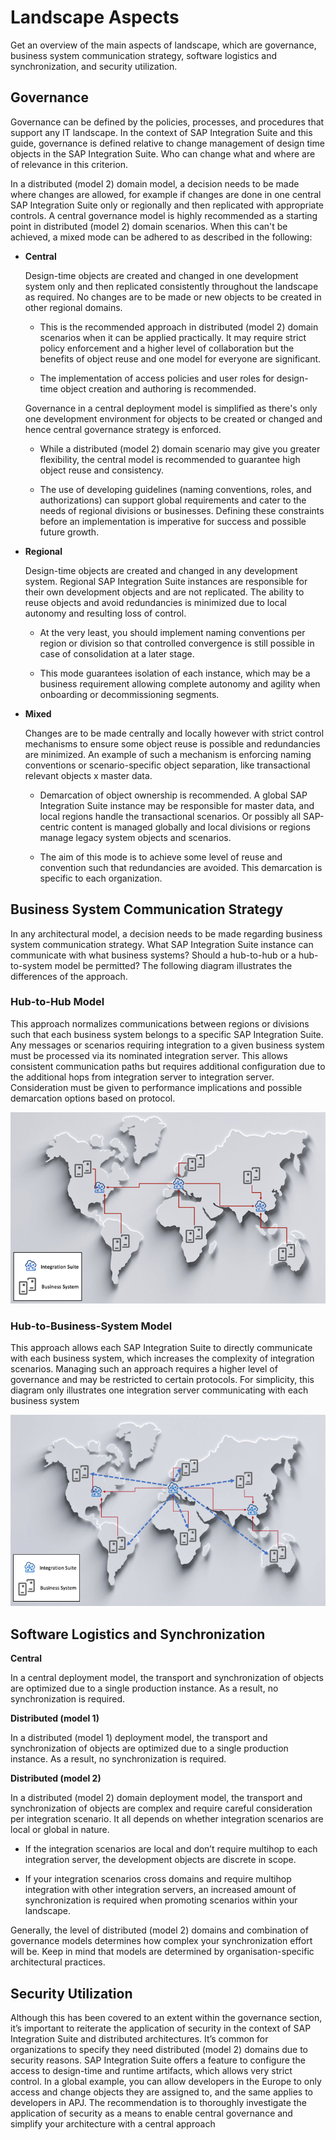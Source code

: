 <!-- loio2957369fc53e43b0b20db92399c7a132 -->

# Landscape Aspects

Get an overview of the main aspects of landscape, which are governance, business system communication strategy, software logistics and synchronization, and security utilization.



<a name="loio2957369fc53e43b0b20db92399c7a132__section_wy4_yxt_mqb"/>

## Governance

Governance can be defined by the policies, processes, and procedures that support any IT landscape. In the context of SAP Integration Suite and this guide, governance is defined relative to change management of design time objects in the SAP Integration Suite. Who can change what and where are of relevance in this criterion.

In a distributed \(model 2\) domain model, a decision needs to be made where changes are allowed, for example if changes are done in one central SAP Integration Suite only or regionally and then replicated with appropriate controls. A central governance model is highly recommended as a starting point in distributed \(model 2\) domain scenarios. When this can't be achieved, a mixed mode can be adhered to as described in the following:

-   **Central**

    Design-time objects are created and changed in one development system only and then replicated consistently throughout the landscape as required. No changes are to be made or new objects to be created in other regional domains.

    -   This is the recommended approach in distributed \(model 2\) domain scenarios when it can be applied practically. It may require strict policy enforcement and a higher level of collaboration but the benefits of object reuse and one model for everyone are significant.

    -   The implementation of access policies and user roles for design-time object creation and authoring is recommended.


    Governance in a central deployment model is simplified as there's only one development environment for objects to be created or changed and hence central governance strategy is enforced.

    -   While a distributed \(model 2\) domain scenario may give you greater flexibility, the central model is recommended to guarantee high object reuse and consistency.

    -   The use of developing guidelines \(naming conventions, roles, and authorizations\) can support global requirements and cater to the needs of regional divisions or businesses. Defining these constraints before an implementation is imperative for success and possible future growth.


-   **Regional**

    Design-time objects are created and changed in any development system. Regional SAP Integration Suite instances are responsible for their own development objects and are not replicated. The ability to reuse objects and avoid redundancies is minimized due to local autonomy and resulting loss of control.

    -   At the very least, you should implement naming conventions per region or division so that controlled convergence is still possible in case of consolidation at a later stage.

    -   This mode guarantees isolation of each instance, which may be a business requirement allowing complete autonomy and agility when onboarding or decommissioning segments.


-   **Mixed**

    Changes are to be made centrally and locally however with strict control mechanisms to ensure some object reuse is possible and redundancies are minimized. An example of such a mechanism is enforcing naming conventions or scenario-specific object separation, like transactional relevant objects x master data.

    -   Demarcation of object ownership is recommended. A global SAP Integration Suite instance may be responsible for master data, and local regions handle the transactional scenarios. Or possibly all SAP-centric content is managed globally and local divisions or regions manage legacy system objects and scenarios.

    -   The aim of this mode is to achieve some level of reuse and convention such that redundancies are avoided. This demarcation is specific to each organization.





<a name="loio2957369fc53e43b0b20db92399c7a132__section_pd5_yww_qqb"/>

## Business System Communication Strategy

In any architectural model, a decision needs to be made regarding business system communication strategy. What SAP Integration Suite instance can communicate with what business systems? Should a hub-to-hub or a hub-to-system model be permitted? The following diagram illustrates the differences of the approach.



### Hub-to-Hub Model

This approach normalizes communications between regions or divisions such that each business system belongs to a specific SAP Integration Suite. Any messages or scenarios requiring integration to a given business system must be processed via its nominated integration server. This allows consistent communication paths but requires additional configuration due to the additional hops from integration server to integration server. Consideration must be given to performance implications and possible demarcation options based on protocol.

![](images/landscape_hub-to-hub_4c18c41.png)



### Hub-to-Business-System Model

This approach allows each SAP Integration Suite to directly communicate with each business system, which increases the complexity of integration scenarios. Managing such an approach requires a higher level of governance and may be restricted to certain protocols. For simplicity, this diagram only illustrates one integration server communicating with each business system

![](images/landscape_hub-to-business-system_da934c3.png)



<a name="loio2957369fc53e43b0b20db92399c7a132__section_im2_zww_qqb"/>

## Software Logistics and Synchronization

**Central**

In a central deployment model, the transport and synchronization of objects are optimized due to a single production instance. As a result, no synchronization is required.

**Distributed \(model 1\)**

In a distributed \(model 1\) deployment model, the transport and synchronization of objects are optimized due to a single production instance. As a result, no synchronization is required.

**Distributed \(model 2\)**

In a distributed \(model 2\) domain deployment model, the transport and synchronization of objects are complex and require careful consideration per integration scenario. It all depends on whether integration scenarios are local or global in nature.

-   If the integration scenarios are local and don’t require multihop to each integration server, the development objects are discrete in scope.

-   If your integration scenarios cross domains and require multihop integration with other integration servers, an increased amount of synchronization is required when promoting scenarios within your landscape.


Generally, the level of distributed \(model 2\) domains and combination of governance models determines how complex your synchronization effort will be. Keep in mind that models are determined by organisation-specific architectural practices.



<a name="loio2957369fc53e43b0b20db92399c7a132__section_dpn_zww_qqb"/>

## Security Utilization

Although this has been covered to an extent within the governance section, it’s important to reiterate the application of security in the context of SAP Integration Suite and distributed architectures. It’s common for organizations to specify they need distributed \(model 2\) domains due to security reasons. SAP Integration Suite offers a feature to configure the access to design-time and runtime artifacts, which allows very strict control. In a global example, you can allow developers in the Europe to only access and change objects they are assigned to, and the same applies to developers in APJ. The recommendation is to thoroughly investigate the application of security as a means to enable central governance and simplify your architecture with a central approach

